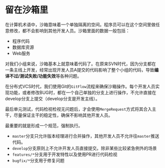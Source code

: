 # 留在沙箱里

在计算机术语中，沙箱意味着一个单独隔离的空间。程序员可以在这个空间里做任意修改，都不会影响到其他开发人员。沙箱里面的数据一般包括：

- 程序代码
- 数据库资源
- Web服务

对我们小组来说，沙箱基本上就意味着代码了。在原来SVN时代，因为分支都在一条主线上开发，经常出现开发人员A提交的代码影响了整个小组的代码，导致**编译不过/测试失败/功能失效**等各种问题。

在分布式VCS时代，我们使用Git的`GitFlow`流程来确保沙箱操作。每个开发人员实现功能，或者修改BUG时，都在一个自己单独的分支上进行操作，不允许直接在develop分支上提交（develop分支是开发主线）。

最后单元测试，代码检视检视无问题后，才会使用`MergeRequest`方式将其合入主干，尽量保证主干的稳定性，确保不影响其他开发人员。

最重要的就是形成一个规范，强制执行。

- `master`分支只允许版本经理进行合并操作，其他开发人员不允许往`master`推送代码。
- `develop`分支原则上不允许开发人员直接提交。除非某些比较紧急例外的场景
- `features/*`分支用于开发特性以及使用PR进行代码检视
- `bugfix/*`分支用于修复问题